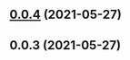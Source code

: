 ## [0.0.4](https://github.com/appleshell/babel-preset-myll/compare/v0.0.3...v0.0.4) (2021-05-27)



## 0.0.3 (2021-05-27)



